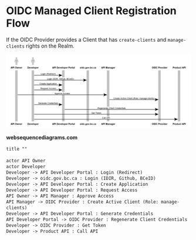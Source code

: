 
# OIDC Managed Client Registration Flow

If the OIDC Provider provides a Client that has `create-clients` and `manage-clients` rights on the Realm.

![Managed Reg](./images/ManagedReg.png)

**websequencediagrams.com**

```
title ""

actor API Owner
actor Developer
Developer -> API Developer Portal : Login (Redirect)
Developer -> oidc.gov.bc.ca : Login (IDIR, Github, BCeID)
Developer -> API Developer Portal : Create Application
Developer -> API Developer Portal : Request Access
API Owner -> API Manager : Approve Access
API Manager -> OIDC Provider : Create Active Client (Role: manage-clients)
Developer -> API Developer Portal : Generate Credentials
API Developer Portal -> OIDC Provider : Regenerate Client Credentials
Developer -> OIDC Provider : Get Token
Developer -> Product API : Call API
```
